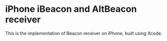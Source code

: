 # iPhone iBeacon and AltBeacon receiver

This is the implementation of Beacon receiver on iPhone, built using Xcode.